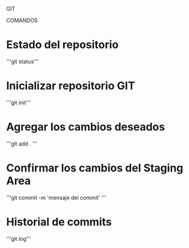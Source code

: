 GIT

COMANDOS
# Estado del repositorio
'''git status'''
# Inicializar repositorio GIT
'''git init'''


# Agregar los cambios deseados
'''git add . '''

# Confirmar los cambios del Staging Area
'''git commit -m 'mensaje del commit' '''


# Historial de commits
'''git log'''